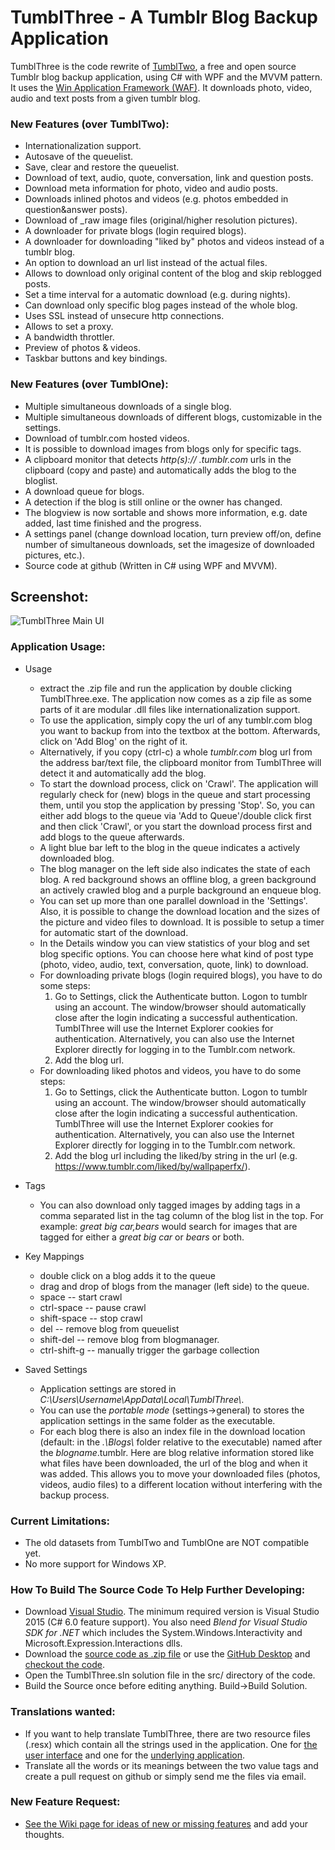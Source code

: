 # TumblThree - A Tumblr Blog Backup Application

TumblThree is the code rewrite of [TumblTwo](https://github.com/johanneszab/TumblTwo), a free and open source Tumblr blog backup application, using C# with WPF and the MVVM pattern. It uses the [Win Application Framework (WAF)](https://github.com/jbe2277/waf). It downloads photo, video, audio and text posts from a given tumblr blog.

### New Features (over TumblTwo):
* Internationalization support.
* Autosave of the queuelist.
* Save, clear and restore the queuelist.
* Download of text, audio, quote, conversation, link and question posts.
* Download meta information for photo, video and audio posts.
* Downloads inlined photos and videos (e.g. photos embedded in question&answer posts).
* Download of \_raw image files (original/higher resolution pictures). 
* A downloader for private blogs (login required blogs).
* A downloader for downloading "liked by" photos and videos instead of a tumblr blog.
* An option to download an url list instead of the actual files.
* Allows to download only original content of the blog and skip reblogged posts.
* Set a time interval for a automatic download (e.g. during nights).
* Can download only specific blog pages instead of the whole blog.
* Uses SSL instead of unsecure http connections.
* Allows to set a proxy.
* A bandwidth throttler.
* Preview of photos & videos.
* Taskbar buttons and key bindings.

### New Features (over TumblOne):
* Multiple simultaneous downloads of a single blog.
* Multiple simultaneous downloads of different blogs, customizable in the settings.
* Download of tumblr.com hosted videos.
* It is possible to download images from blogs only for specific tags.
* A clipboard monitor that detects *http(s):// .tumblr.com* urls in the clipboard (copy and paste) and automatically adds the blog to the bloglist.
* A download queue for blogs.
* A detection if the blog is still online or the owner has changed.
* The blogview is now sortable and shows more information, e.g. date added, last time finished and the progress.
* A settings panel (change download location, turn preview off/on, define number of simultaneous downloads, set the imagesize of downloaded pictures, etc.).
* Source code at github (Written in C# using WPF and MVVM).

## Screenshot:
![TumblThree Main UI](http://www.jzab.de/sites/default/files/images/tumblthree.png?raw=true "TumblThree Main UI")

### Application Usage: ###

* Usage
  * extract the .zip file and run the application by double clicking TumblThree.exe. The application now comes as a zip file as some parts of it are modular .dll files like internationalization support.
  * To use the application, simply copy the url of any tumblr.com blog you want to backup from into the textbox at the bottom. Afterwards, click on 'Add Blog' on the right of it.
  * Alternatively, if you copy (ctrl-c) a whole _tumblr.com_ blog url from the address bar/text file, the clipboard monitor from TumblThree will detect it and automatically add the blog.
  * To start the download process, click on 'Crawl'. The application will regularly check for (new) blogs in the queue and start processing them, until you stop the application by pressing 'Stop'. So, you can either add blogs to the queue via 'Add to Queue'/double click first and then click 'Crawl', or you start the download process first and add blogs to the queue afterwards.
  * A light blue bar left to the blog in the queue indicates a actively downloaded blog.
  * The blog manager on the left side also indicates the state of each blog. A red background shows an offline blog, a green background an actively crawled blog and a purple background an enqueue blog.
  * You can set up more than one parallel download in the 'Settings'. Also, it is possible to change the download location and the sizes of the picture and video files to download. It is possible to setup a timer for automatic start of the download. 
  * In the Details window you can view statistics of your blog and set blog specific options. You can choose here what kind of post type (photo, video, audio, text, conversation, quote, link) to download.
  * For downloading private blogs (login required blogs), you have to do some steps:
    1. Go to Settings, click the Authenticate button. Logon to tumblr using an account. The window/browser should automatically close after the login indicating a successful authentication. TumblThree will use the Internet Explorer cookies for authentication. Alternatively, you can also use the Internet Explorer directly for logging in to the Tumblr.com network.
    2. Add the blog url.
  * For downloading liked photos and videos, you have to do some steps:
    1. Go to Settings, click the Authenticate button. Logon to tumblr using an account. The window/browser should automatically close after the login indicating a successful authentication. TumblThree will use the Internet Explorer cookies for authentication. Alternatively, you can also use the Internet Explorer directly for logging in to the Tumblr.com network.
    2. Add the blog url including the liked/by string in the url (e.g. https://www.tumblr.com/liked/by/wallpaperfx/).

* Tags

  * You can also download only tagged images by adding tags in a comma separated list in the tag column of the blog list in the top. For example: _great big car,bears_ would search for images that are tagged for either a _great big car_ or _bears_ or both.

* Key Mappings

  * double click on a blog adds it to the queue
  * drag and drop of blogs from the manager (left side) to the queue.
  * space -- start crawl
  * ctrl-space -- pause crawl
  * shift-space -- stop crawl
  * del -- remove blog from queuelist
  * shift-del -- remove blog from blogmanager.
  * ctrl-shift-g -- manually trigger the garbage collection
	
* Saved Settings

  * Application settings are stored in _C:\\Users\\Username\\AppData\\Local\\TumblThree\\_. 
  * You can use the _portable mode_ (settings->general) to stores the application settings in the same folder as the executable.
  * For each blog there is also an index file in the download location (default: in the _.\\Blogs\\_ folder relative to the executable) named after the _blogname_.tumblr. Here are blog relative information stored like what files have been downloaded, the url of the blog and when it was added. This allows you to move your downloaded files (photos, videos, audio files) to a different location without interfering with the backup process.

### Current Limitations: ###

* The old datasets from TumblTwo and TumblOne are NOT compatible yet.
* No more support for Windows XP.
 
### How To Build The Source Code To Help Further Developing: ###

* Download [Visual Studio](https://www.visualstudio.com/vs/community/). The minimum required version is Visual Studio 2015 (C# 6.0 feature support). You also need _Blend for Visual Studio SDK for .NET_ which includes the System.Windows.Interactivity and Microsoft.Expression.Interactions dlls.
* Download the [source code as .zip file](https://github.com/johanneszab/TumblThree/archive/master.zip) or use the [GitHub Desktop](https://desktop.github.com/) and [checkout the code](https://github.com/johanneszab/TumblThree.git).
* Open the TumblThree.sln solution file in the src/ directory of the code.
* Build the Source once before editing anything. Build->Build Solution.

### Translations wanted: ###

* If you want to help translate TumblThree, there are two resource files (.resx) which contain all the strings used in the application. One for [the user interface](https://github.com/johanneszab/TumblThree/blob/master/src/TumblThree/TumblThree.Presentation/Properties/Resources.resx#L120) and one for the [underlying application](https://github.com/johanneszab/TumblThree/blob/master/src/TumblThree/TumblThree.Applications/Properties/Resources.resx#L120).  
* Translate all the words or its meanings between the two value tags and create a pull request on github or simply send me the files via email.
 
### New Feature Request: ###

* [See the Wiki page for ideas of new or missing features](https://github.com/johanneszab/TumblThree/wiki/New-Feature-Requests-and-Possible-Enhancements) and add your thoughts.
